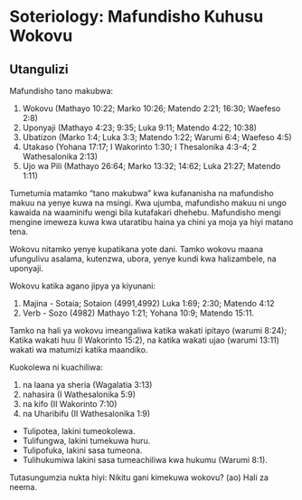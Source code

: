 # Soteriology: Mafundisho Kuhusu Wokovu

## Utangulizi

Mafundisho tano makubwa:

1. Wokovu (Mathayo 10:22; Marko 10:26; Matendo 2:21; 16:30; Waefeso 2:8)
2. Uponyaji (Mathayo 4:23; 9:35; Luka 9:11; Matendo 4:22; 10:38)
3. Ubatizon (Marko 1:4; Luka 3:3; Matendo 1:22; Warumi 6:4; Waefeso 4:5)
4. Utakaso (Yohana 17:17; I Wakorinto 1:30; I Thesalonika 4:3-4; 2 Wathesalonika 2:13)
5. Ujo wa Pili (Mathayo 26:64; Marko 13:32; 14:62; Luka 21:27; Matendo 1:11)

Tumetumia matamko “tano makubwa” kwa kufananisha na mafundisho makuu na yenye kuwa na msingi. Kwa ujumba, mafundisho makuu ni ungo kawaida na waaminifu wengi bila kutafakari dhehebu. Mafundisho mengi mengine imeweza kuwa kwa utaratibu haina ya chini ya moja ya hiyi matano tena.

Wokovu nitamko yenye kupatikana yote dani. Tamko wokovu maana ufungulivu asalama, kutenzwa, ubora, yenye kundi kwa halizambele, na uponyaji.

Wokovu katika agano jipya ya kiyunani:

1. Majina - Sotaia; Sotaion (4991,4992) Luka 1:69; 2:30; Matendo 4:12
2. Verb - Sozo (4982) Mathayo 1:21; Yohana 10:9; Matendo 15:11.

Tamko na hali ya wokovu imeangaliwa katika wakati ipitayo (warumi 8:24); Katika wakati huu (I Wakorinto 15:2), na katika wakati ujao (warumi 13:11) wakati wa matumizi katika maandiko.

Kuokolewa ni kuachiliwa:

1. na laana ya sheria (Wagalatia 3:13)
2. nahasira (I Wathesalonika 5:9)
3. na kifo (II Wakorinto 7:10)
4. na Uharibifu (II Wathesalonika 1:9)

* Tulipotea, lakini tumeokolewa.
* Tulifungwa, lakini tumekuwa huru.
* Tulipofuka, lakini sasa tumeona.
* Tulihukumiwa lakini sasa tumeachiliwa kwa hukumu (Warumi 8:1).

Tutasungumzia nukta hiyi: Nikitu gani kimekuwa wokovu? (ao) Hali za neema.

